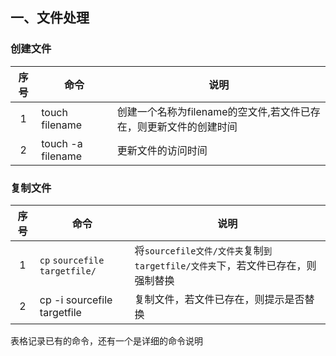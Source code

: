 ## 一、文件处理
### 创建文件

序号|命令|说明
:--:|--|--
1|touch filename|创建一个名称为filename的空文件,若文件已存在，则更新文件的创建时间
2|touch -a filename|更新文件的访问时间

### 复制文件

序号|命令|说明
:--:|--|--
1|`cp` `sourcefile` `targetfile/`|将`sourcefile文件/文件夹`复制`到targetfile/文件夹`下，若文件已存在，则强制替换
2|cp -i sourcefile targetfile|复制文件，若文件已存在，则提示是否替换

表格记录已有的命令，还有一个是详细的命令说明